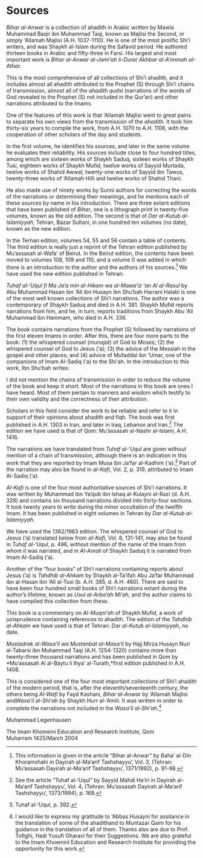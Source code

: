 Sources
=======

*Bihar al-Anwar* is a collection of ahadith in Arabic written by Mawla
Muhammad Baqir ibn Muhammad Taqi, known as Majlisi the Second, or simply
‘Allamah Majlisi (A.H. 1037-1110). He is one of the most prolific Shi‘i
writers, and was Shaykh al-Islam during the Safavid period. He authored
thirteen books in Arabic and fifty-three in Farsi. His largest and most
important work is *Bihar al-Anwar al-Jami‘ah li-Durar Akhbar al-A’immah
al-Athar.*

This is the most comprehensive of all collections of Shi‘i ahadith, and
it includes almost all ahadith attributed to the Prophet (S) through
Shi‘i chains of transmission, almost all of the *ahadith qudsi*
(narrations of the words of God revealed to the Prophet (S) not included
in the Qur’an) and other narrations attributed to the Imams.

One of the features of this work is that ‘Allamah Majlisi went to great
pains to separate his own views from the transmission of the *ahadith.*
It took him thirty-six years to compile the work, from A.H. 1070 to A.H.
1106, with the cooperation of other scholars of the day and students.

In the first volume, he identifies his sources, and later in the same
volume he evaluates their reliability. His sources include close to four
hundred titles, among which are sixteen works of Shaykh Saduq, sixteen
works of Shaykh Tusi, eighteen works of Shaykh Mufid, twelve works of
Sayyid Murtada, twelve works of Shahid Awwal, twenty-one works of Sayyid
ibn Tawus, twenty-three works of ‘Allamah Hilli and twelve works of
Shahid Thani.

He also made use of ninety works by Sunni authors for correcting the
words of the narrations or determining their meanings, and he mentions
each of these sources by name in his introduction. There are three
extant editions that have been published of *Bihar*, one is a lithograph
print in twenty-five volumes, known as the old edition. The second is
that of *Dar al-Kutub al-Islamiyyah,* Tehran, Bazar Sultani, in one
hundred ten volumes (no date), known as the new edition.

In the Terhan edition, volumes 54, 55 and 56 contain a table of
contents. The third edition is really just a reprint of the Tehran
edition published by Mu’assasah al-Wafa’ of Beirut. In the Beirut
edition, the contents have been moved to volumes 108, 109 and 110, and a
volume 0 was added in which there is an introduction to the author and
the authors of his sources.[^1] We have used the new edition published
in Tehran.

*Tuhaf al-‘Uqul fi Ma Ja’a min al-Hikam wa al-Mawa‘iz ‘an Al al-Rasul*
by Abu Muhammad Hasan ibn ‘Ali ibn Husayn ibn Shu‘bah Harrani Halabi is
one of the most well known collections of Shi‘i narrations. The author
was a contemporary of Shaykh Saduq and died in A.H. 381. Shaykh Mufid
reports narrations from him, and he, in turn, reports traditions from
Shaykh Abu ‘Ali Muhammad ibn Hammam, who died in A.H. 336.

The book contains narrations from the Prophet (S) followed by narrations
of the first eleven Imams in order. After this, there are four more
parts to the book: (1) the whispered counsel (*munajat*) of God to
Moses; (2) the whispered counsel of God to Jesus (‘a); (3) the advice of
the Messiah in the gospel and other places; and (4) advice of Mufaddal
ibn ‘Umar, one of the companions of Imam Al-Sadiq (‘a) to the Shi‘ah. In
the introduction to this work, Ibn Shu‘bah writes:

I did not mention the chains of transmission in order to reduce the
volume of the book and keep it short. Most of the narrations in this
book are ones I have heard. Most of them pertain to manners and wisdom
which testify to their own validity and the correctness of their
attribution.

Scholars in this field consider the work to be reliable and refer to it
in support of their opinions about ahadith and fiqh. The book was first
published in A.H. 1303 in Iran, and later in Iraq, Lebanon and Iran.[^2]
The edition we have used is that of Qom: Mu’assasah al-Nashr al-Islami,
A.H. 1416.

The narrations we have translated from *Tuhaf al-‘Uqul* are given
without mention of a chain of transmission, although there is an
indication in this work that they are reported by Imam Musa ibn Ja‘far
al-Kadhim (‘a).[^3] Part of the narration may also be found in
*al-Kafi*, Vol. 2, p. 319, attributed to Imam Al-Sadiq (‘a).

*Al-Kafi* is one of the four most authoritative sources of Shi‘i
narrations. It was written by Muhammad ibn Ya‘qub ibn Ishaq al-Kulayni
al-Razi (d. A.H. 328) and contains six thousand narrations divided into
thirty-four sections. It took twenty years to write during the minor
occultation of the twelfth Imam. It has been published in eight volumes
in Tehran by *Dar al-Kutub al-Islamiyyah.*

We have used the 1362/1983 edition. The whispered counsel of God to
Jesus (‘a) translated below from *al-Kafi,* Vol. 8, 131-141, may also be
found in *Tuhaf al-‘Uqul,* p. 496, without mention of the name of the
Imam from whom it was narrated, and in *Al-Amali* of Shaykh Saduq it is
narrated from Imam Al-Sadiq (‘a).

Another of the “four books” of Shi‘i narrations containing reports about
Jesus (‘a) is *Tahdhib al-Ahkam* by Shaykh al-Ta’ifah Abu Ja‘far
Muhammad ibn al-Hasan ibn ‘Ali al-Tusi (b. A.H. 385, d. A.H. 460). There
are said to have been four hundred small books of Shi‘i narrations
extant during the author’s lifetime, known as *Usul al-Arba‘ah Mi’ah*,
and the author claims to have compiled this collection from these.

This book is a commentary on *Al-Muqni‘ah* of Shaykh Mufid, a work of
jurisprudence containing references to ahadith. The edition of the
*Tahdhib al-Ahkam* we have used is that of Tehran: *Dar al-Kutub
al-Islamiyyah*, no date.

*Mustadrak al-Wasa’il wa Mustanbat al-Masa’il* by Hajj Mirza Husayn Nuri
al-Tabarsi ibn Muhammad Taqi (A.H. 1254-1320) contains more than
twenty-three thousand narrations and has been published in Qom by
*Mu’assasah Al al-Baytu li Ihya’ al-Turath,*first edition published in
A.H. 1408.

This is considered one of the four most important collections of Shi‘i
ahadith of the modern period, that is, after the eleventh/seventeenth
century, the others being *Al-Wafi* by Fayd Kashani, *Bihar al-Anwar* by
‘Allamah Majlisi and*Wasa’il al-Shi‘ah* by Shaykh Hurr al-‘Amili. It was
written in order to complete the narrations not included in the *Wasa’il
al-Shi‘ah*.[^4]

Muhammad Legenhausen

The Imam Khomeini Education and Research Institute, Qom  
 Muharram 1425/March 2004

[^1]: This information is given in the article “Bihar al-Anwar” by Baha’
al-Din Khoramshahi in Dayirah al-Ma‘arif Tashshayyu‘, Vol. 3, (Tehran:
Mu’assasah Dayirah al-Ma‘arif Tashshayyu‘, 1371/1992), p. 91-98.

[^2]: See the article “Tuhaf al-‘Uqul” by Sayyid Mahdi Ha’iri in Dayirah
al-Ma‘arif Tashshayyu‘, Vol. 4, (Tehran: Mu’assasah Dayirah al-Ma‘arif
Tashshayyu‘, 1373/1994), p. 169.

[^3]: Tuhaf al-‘Uqul, p. 392.

[^4]: I would like to express my gratitude to ‘Abbas Husayni for
assitance in the translation of some of the ahadithand to Muntazar Qaim
for his guidance in the translation of all of them. Thanks also are due
to Prof. Tofighi, Hadi Yusufi Gharavi for their Suggestions. We are also
grateful to the Imam Khoemini Education and Research Institute for
providing the opportunity for this work.


